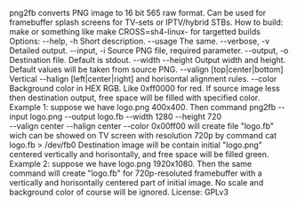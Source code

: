 png2fb converts PNG image to 16 bit 565 raw format.
Can be used for framebuffer splash screens for TV-sets or IPTV/hybrid STBs.
How to build:
  make 
or something like
  make CROSS=sh4-linux-
for targetted builds
Options:
--help, -h	Short description.
--usage		The same.
--verbose, -v	Detailed output.
--input, -i	Source PNG file, required parameter.
--output, -o	Destination file. Default is stdout.
--width
--height	Output width and height. Default values will be taken 
		from source PNG.
--valign	[top|center|bottom] Vertical
--halign	[left|center|right] and horisontal alignment rules.
--color		Background color in HEX RGB. Like 0xff0000 for red. 
		If source image less then destination output, free space 
		will be filled with specified color.
Example 1:
suppose we have logo.png 400x400. Then command
png2fb --input logo.png --output logo.fb --width 1280 --height 720 \
--valign center --halign center --color 0x00ff00
will create file "logo.fb" wich can be showed on TV screen with resolution 720p 
by command
cat logo.fb > /dev/fb0
Destination image will be contain initial "logo.png" centered vertically and
horisontally, and free space will be filled green.
Example 2:
suppose we have logo.png 1920x1080. Then the same command will create
"logo.fb" for 720p-resoluted framebuffer with a vertically and horisontally
centered part of initial image. No scale and background color of course will
be ignored.
License: GPLv3

